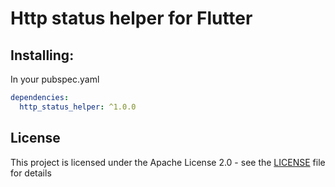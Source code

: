 # Http status helper for Flutter


## Installing:
In your pubspec.yaml
```yaml
dependencies:
  http_status_helper: ^1.0.0
```

## License
This project is licensed under the Apache License 2.0 - see the [LICENSE](LICENSE) file for details